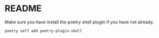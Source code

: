 # README

Make sure you have install the poetry shell plugin if you have not already.

```bash
poetry self add poetry-plugin-shell
```